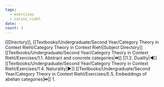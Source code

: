 ```yaml
---
tags:
  - exercises
  - catinc_riehl
date: 
count: 3
---
```

[[Directory]], [[Textbooks/Undergraduate/Second Year/Category Theory in Context Riehl/Category Theory in Context Riehl|Subject Directory]]
[[Textbooks/Undergraduate/Second Year/Category Theory in Context Riehl/Exercises/1.1. Abstract and concrete categories|🞀🞀]] [[1.2. Duality|◀]] [[Textbooks/Undergraduate/Second Year/Category Theory in Context Riehl/Exercises/1.4. Naturality|▶]] [[Textbooks/Undergraduate/Second Year/Category Theory in Context Riehl/Exercises/E.5. Embeddings of abelian categories|🞂🞂]]
1. 